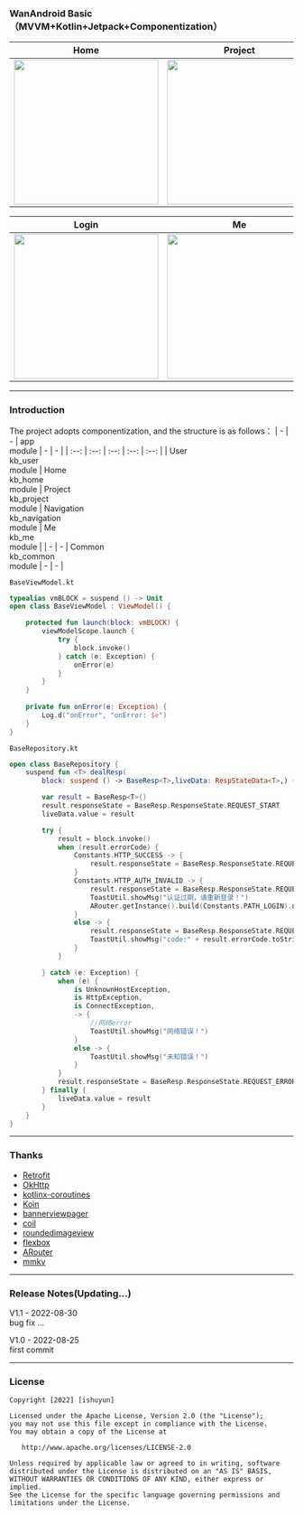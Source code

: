 ### WanAndroid Basic（MVVM+Kotlin+Jetpack+Componentization）

| Home | Project | Navigation |
| :--: | :--: | :--: |
| <img src="/github_imgs/w1.jpeg" width="256"/> | <img src="/github_imgs/w2.jpeg" width="256"/> | <img src="/github_imgs/w3.jpeg" width="256"/> |

| Login | Me | Collect |
| :--: | :--: | :--: |
| <img src="/github_imgs/w4.jpeg" width="256"/> | <img src="/github_imgs/w5.jpeg" width="256"/> | <img src="/github_imgs/w6.jpeg" width="256"/> |

---

### Introduction

The project adopts componentization, and the structure is as follows：
| - | - | app<br>module | - | - |
| :--: | :--: | :--: | :--: | :--: |
| User<br>kb_user<br>module | Home<br>kb_home<br>module | Project<br>kb_project<br>module | Navigation<br>kb_navigation<br>module | Me<br>kb_me<br>module |
| - | - | Common<br>kb_common<br>module | - | - |

`BaseViewModel.kt`
```kotlin
typealias vmBLOCK = suspend () -> Unit
open class BaseViewModel : ViewModel() {

    protected fun launch(block: vmBLOCK) {
        viewModelScope.launch {
            try {
                block.invoke()
            } catch (e: Exception) {
                onError(e)
            }
        }
    }
    
    private fun onError(e: Exception) {
        Log.d("onError", "onError: $e")
    }
}
```
`BaseRepository.kt`
```kotlin
open class BaseRepository {
    suspend fun <T> dealResp(
        block: suspend () -> BaseResp<T>,liveData: RespStateData<T>,) {

        var result = BaseResp<T>()
        result.responseState = BaseResp.ResponseState.REQUEST_START
        liveData.value = result

        try {
            result = block.invoke()
            when (result.errorCode) {
                Constants.HTTP_SUCCESS -> {
                    result.responseState = BaseResp.ResponseState.REQUEST_SUCCESS
                }
                Constants.HTTP_AUTH_INVALID -> {
                    result.responseState = BaseResp.ResponseState.REQUEST_FAILED
                    ToastUtil.showMsg("认证过期，请重新登录！")
                    ARouter.getInstance().build(Constants.PATH_LOGIN).navigation()
                }
                else -> {
                    result.responseState = BaseResp.ResponseState.REQUEST_FAILED
                    ToastUtil.showMsg("code:" + result.errorCode.toString() + " / msg:" + result.errorMsg)
                }
            }

        } catch (e: Exception) {
            when (e) {
                is UnknownHostException,
                is HttpException,
                is ConnectException,
                -> {
                    //网络error
                    ToastUtil.showMsg("网络错误！")
                }
                else -> {
                    ToastUtil.showMsg("未知错误！")
                }
            }
            result.responseState = BaseResp.ResponseState.REQUEST_ERROR
        } finally {
            liveData.value = result
        }
    }
}
```
---

### Thanks
* [Retrofit](https://github.com/square/retrofit)
* [OkHttp](https://github.com/square/okhttp)
* [kotlinx-coroutines](https://github.com/Kotlin/kotlinx.coroutines)
* [Koin](https://insert-koin.io/docs/quickstart/android-viewmodel)
* [bannerviewpager](https://github.com/zhpanvip/BannerViewPager)
* [coil](https://github.com/coil-kt/coil/)
* [roundedimageview](https://github.com/vinc3m1/RoundedImageView)
* [flexbox](https://github.com/google/flexbox-layout)
* [ARouter](https://github.com/alibaba/ARouter)
* [mmkv](https://github.com/Tencent/MMKV/)
---

### Release Notes(Updating...)

V1.1 - 2022-08-30<br>
bug fix ... 

V1.0 - 2022-08-25<br>
first commit

---

### License
```
Copyright [2022] [ishuyun]

Licensed under the Apache License, Version 2.0 (the "License");
you may not use this file except in compliance with the License.
You may obtain a copy of the License at

   http://www.apache.org/licenses/LICENSE-2.0

Unless required by applicable law or agreed to in writing, software
distributed under the License is distributed on an "AS IS" BASIS,
WITHOUT WARRANTIES OR CONDITIONS OF ANY KIND, either express or implied.
See the License for the specific language governing permissions and
limitations under the License.
```
